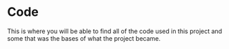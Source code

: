 # Code

This is where you will be able to find all of the code used in this project and some that was the bases of what the project became. 
